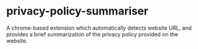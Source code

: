 # privacy-policy-summariser

A  chrome-based extension which automatically detects website URL, and provides a brief summarization of the privacy policy provided on the website.
